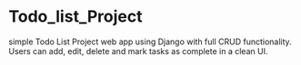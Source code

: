 # Todo_list_Project
simple Todo List Project web app using Django with full CRUD functionality.  Users can add, edit, delete and mark tasks as complete in a clean UI.
